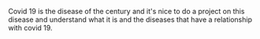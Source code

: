 Covid 19 is the disease of the century and it's nice to do a project on this disease and understand what it is and the diseases that have a relationship with covid 19.
